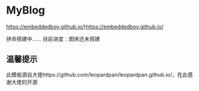 # MyBlog
https://embeddedboy.github.io/)https://embeddedboy.github.io/

拼命搭建中......
目前进度：图床还未搭建

## 温馨提示
此模板源自大佬https://github.com/leopardpan/leopardpan.github.io/，在此感谢大佬的开源